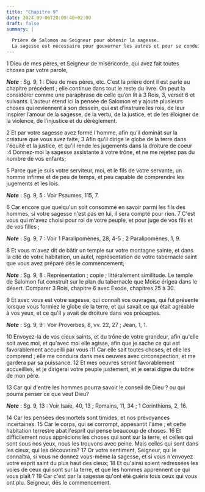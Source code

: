 ```yaml
---
title: "Chapitre 9"
date: 2024-09-06T20:00:40+02:00
draft: false
summary: |
  
  Prière de Salomon au Seigneur pour obtenir la sagesse.
  La sagesse est nécessaire pour gouverner les autres et pour se conduire soi-même.
---
```



1 Dieu de mes pères, et Seigneur de miséricorde, qui avez fait toutes choses par votre parole,

***Note*** :  Sg. 9, 1 : Dieu de mes pères, etc. C’est la prière dont il est parlé au chapitre précédent ; elle continue dans tout le reste du livre. On peut la considérer comme une paraphrase de celle qu’on lit à 3 Rois, 3, verset 6 et suivants. L’auteur étend ici la pensée de Salomon et y ajoute plusieurs choses qui reviennent à son dessein, qui est d’instruire les rois, de leur inspirer l’amour de la sagesse, de la vertu, de la justice, et de les éloigner de la violence, de l’injustice et du dérèglement.

2 Et par votre sagesse avez formé l'homme, afin qu'il dominât sur la créature que vous avez faite, 3 Afin qu'il dirige le globe de la terre dans l'équité et la justice, et qu'il rende les jugements dans la droiture de coeur :4 Donnez-moi la sagesse assistante à votre trône, et ne me rejetez pas du nombre de vos enfants;


5 Parce que je suis votre serviteur, moi, et le fils de votre servante, un homme infirme et de peu de temps, et peu capable de comprendre les jugements et les lois.

***Note*** :  Sg. 9, 5 : Voir Psaumes, 115, 7.

6 Car encore que quelqu'un soit consommé en savoir parmi les fils des hommes, si votre sagesse n'est pas en lui, il sera compté pour rien. 7 C'est vous qui m'avez choisi pour roi de votre peuple, et pour juge de vos fils et de vos filles ;

***Note*** :  Sg. 9, 7 : Voir 1 Paralipomènes, 28, 4-5 ; 2 Paralipomènes, 1, 9.

8 Et vous m'avez dit de bâtir un temple sur votre montagne sainte, et dans la cité de votre habitation, un autel, représentation de votre tabernacle saint que vous avez préparé dès le commencement;

***Note*** :  Sg. 9, 8 : Représentation ; copie ; littéralement similitude. Le temple de Salomon fut construit sur le plan du tabernacle que Moïse érigea dans le désert. Comparer 3 Rois, chapitre 6 avec Exode, chapitres 25 à 30.


9 Et avec vous est votre sagesse, qui connaît vos ouvrages, qui fut présente lorsque vous formiez le globe de la terre, et qui savait ce qui était agréable à vos yeux, et ce qu'il y avait de droiture dans vos préceptes.

***Note*** :  Sg. 9, 9 : Voir Proverbes, 8, vv. 22, 27 ; Jean, 1, 1.

10 Envoyez-la de vos cieux saints, et du trône de votre grandeur, afin qu'elle soit avec moi, et qu'avec moi elle agisse, afin que je sache ce qui est favorablement accueilli par vous :11 Car elle sait toutes choses, et elle les comprend ; elle me conduira dans mes oeuvres avec circonspection, et me gardera par sa puissance. 12 Et mes oeuvres seront favorablement accueillies, et je dirigerai votre peuple justement, et je serai digne du trône de mon père.


13 Car qui d'entre les hommes pourra savoir le conseil de Dieu ? ou qui pourra penser ce que veut Dieu?

***Note*** :  Sg. 9, 13 : Voir Isaïe, 40, 13 ; Romains, 11, 34 ; 1 Corinthiens, 2, 16.

14 Car les pensées des mortels sont timides, et nos prévoyances incertaines. 15 Car le corps, qui se corrompt, appesantit l'âme ; et cette habitation terrestre abat l'esprit qui pense beaucoup de choses. 16 Et difficilement nous apprécions les choses qui sont sur la terre, et celles qui sont sous nos yeux, nous les trouvons avec peine. Mais celles qui sont dans les cieux, qui les découvrira? 17 Or votre sentiment, Seigneur, qui le connaîtra, si vous ne donnez vous-même la sagesse, et si vous n'envoyez votre esprit saint du plus haut des cieux; 18 Et qu'ainsi soient redressées les voies de ceux qui sont sur la terre, et que les hommes apprennent ce qui vous plaît ? 19 Car c'est par la sagesse qu'ont été guéris tous ceux qui vous ont plu. Seigneur, dès le commencement.

